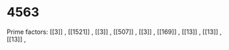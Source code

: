 # 4563

Prime factors: [[3]] , [[1521]] , [[3]] , [[507]] , [[3]] , [[169]] , [[13]] , [[13]] , [[13]] , 